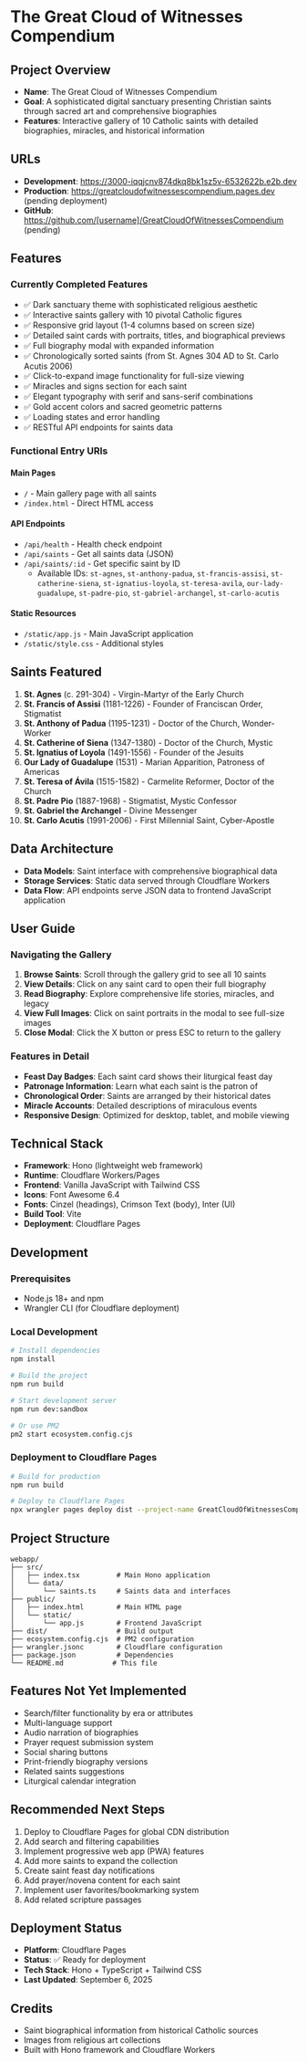 # The Great Cloud of Witnesses Compendium

## Project Overview
- **Name**: The Great Cloud of Witnesses Compendium
- **Goal**: A sophisticated digital sanctuary presenting Christian saints through sacred art and comprehensive biographies
- **Features**: Interactive gallery of 10 Catholic saints with detailed biographies, miracles, and historical information

## URLs
- **Development**: https://3000-iqqjcnv874dkq8bk1sz5v-6532622b.e2b.dev
- **Production**: https://greatcloudofwitnessescompendium.pages.dev (pending deployment)
- **GitHub**: https://github.com/[username]/GreatCloudOfWitnessesCompendium (pending)

## Features

### Currently Completed Features
- ✅ Dark sanctuary theme with sophisticated religious aesthetic
- ✅ Interactive saints gallery with 10 pivotal Catholic figures
- ✅ Responsive grid layout (1-4 columns based on screen size)
- ✅ Detailed saint cards with portraits, titles, and biographical previews
- ✅ Full biography modal with expanded information
- ✅ Chronologically sorted saints (from St. Agnes 304 AD to St. Carlo Acutis 2006)
- ✅ Click-to-expand image functionality for full-size viewing
- ✅ Miracles and signs section for each saint
- ✅ Elegant typography with serif and sans-serif combinations
- ✅ Gold accent colors and sacred geometric patterns
- ✅ Loading states and error handling
- ✅ RESTful API endpoints for saints data

### Functional Entry URIs

#### Main Pages
- `/` - Main gallery page with all saints
- `/index.html` - Direct HTML access

#### API Endpoints
- `/api/health` - Health check endpoint
- `/api/saints` - Get all saints data (JSON)
- `/api/saints/:id` - Get specific saint by ID
  - Available IDs: `st-agnes`, `st-anthony-padua`, `st-francis-assisi`, `st-catherine-siena`, `st-ignatius-loyola`, `st-teresa-avila`, `our-lady-guadalupe`, `st-padre-pio`, `st-gabriel-archangel`, `st-carlo-acutis`

#### Static Resources
- `/static/app.js` - Main JavaScript application
- `/static/style.css` - Additional styles

## Saints Featured

1. **St. Agnes** (c. 291-304) - Virgin-Martyr of the Early Church
2. **St. Francis of Assisi** (1181-1226) - Founder of Franciscan Order, Stigmatist
3. **St. Anthony of Padua** (1195-1231) - Doctor of the Church, Wonder-Worker
4. **St. Catherine of Siena** (1347-1380) - Doctor of the Church, Mystic
5. **St. Ignatius of Loyola** (1491-1556) - Founder of the Jesuits
6. **Our Lady of Guadalupe** (1531) - Marian Apparition, Patroness of Americas
7. **St. Teresa of Ávila** (1515-1582) - Carmelite Reformer, Doctor of the Church
8. **St. Padre Pio** (1887-1968) - Stigmatist, Mystic Confessor
9. **St. Gabriel the Archangel** - Divine Messenger
10. **St. Carlo Acutis** (1991-2006) - First Millennial Saint, Cyber-Apostle

## Data Architecture
- **Data Models**: Saint interface with comprehensive biographical data
- **Storage Services**: Static data served through Cloudflare Workers
- **Data Flow**: API endpoints serve JSON data to frontend JavaScript application

## User Guide

### Navigating the Gallery
1. **Browse Saints**: Scroll through the gallery grid to see all 10 saints
2. **View Details**: Click on any saint card to open their full biography
3. **Read Biography**: Explore comprehensive life stories, miracles, and legacy
4. **View Full Images**: Click on saint portraits in the modal to see full-size images
5. **Close Modal**: Click the X button or press ESC to return to the gallery

### Features in Detail
- **Feast Day Badges**: Each saint card shows their liturgical feast day
- **Patronage Information**: Learn what each saint is the patron of
- **Chronological Order**: Saints are arranged by their historical dates
- **Miracle Accounts**: Detailed descriptions of miraculous events
- **Responsive Design**: Optimized for desktop, tablet, and mobile viewing

## Technical Stack
- **Framework**: Hono (lightweight web framework)
- **Runtime**: Cloudflare Workers/Pages
- **Frontend**: Vanilla JavaScript with Tailwind CSS
- **Icons**: Font Awesome 6.4
- **Fonts**: Cinzel (headings), Crimson Text (body), Inter (UI)
- **Build Tool**: Vite
- **Deployment**: Cloudflare Pages

## Development

### Prerequisites
- Node.js 18+ and npm
- Wrangler CLI (for Cloudflare deployment)

### Local Development
```bash
# Install dependencies
npm install

# Build the project
npm run build

# Start development server
npm run dev:sandbox

# Or use PM2
pm2 start ecosystem.config.cjs
```

### Deployment to Cloudflare Pages
```bash
# Build for production
npm run build

# Deploy to Cloudflare Pages
npx wrangler pages deploy dist --project-name GreatCloudOfWitnessesCompendium
```

## Project Structure
```
webapp/
├── src/
│   ├── index.tsx         # Main Hono application
│   └── data/
│       └── saints.ts     # Saints data and interfaces
├── public/
│   ├── index.html        # Main HTML page
│   └── static/
│       └── app.js        # Frontend JavaScript
├── dist/                 # Build output
├── ecosystem.config.cjs  # PM2 configuration
├── wrangler.jsonc        # Cloudflare configuration
├── package.json          # Dependencies
└── README.md            # This file
```

## Features Not Yet Implemented
- Search/filter functionality by era or attributes
- Multi-language support
- Audio narration of biographies
- Prayer request submission system
- Social sharing buttons
- Print-friendly biography versions
- Related saints suggestions
- Liturgical calendar integration

## Recommended Next Steps
1. Deploy to Cloudflare Pages for global CDN distribution
2. Add search and filtering capabilities
3. Implement progressive web app (PWA) features
4. Add more saints to expand the collection
5. Create saint feast day notifications
6. Add prayer/novena content for each saint
7. Implement user favorites/bookmarking system
8. Add related scripture passages

## Deployment Status
- **Platform**: Cloudflare Pages
- **Status**: ✅ Ready for deployment
- **Tech Stack**: Hono + TypeScript + Tailwind CSS
- **Last Updated**: September 6, 2025

## Credits
- Saint biographical information from historical Catholic sources
- Images from religious art collections
- Built with Hono framework and Cloudflare Workers